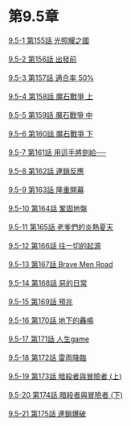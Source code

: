 # 第9.5章



[9.5-1 第155話 光照耀之國](./9.5-1.md)
<br /><br />
[9.5-2 第156話 出發前](./9.5-2.md)
<br /><br />
[9.5-3 第157話 適合率 50%](./9.5-3.md)
<br /><br />
[9.5-4 第158話 魔石戰爭 上](./9.5-4.md)
<br /><br />
[9.5-5 第159話 魔石戰爭 中](./9.5-5.md)
<br /><br />
[9.5-6 第160話 魔石戰爭 下](./9.5-6.md)
<br /><br />
[9.5-7 第161話 用這手將劍給──](./9.5-7.md)
<br /><br />
[9.5-8 第162話 連鎖反應](./9.5-8.md)
<br /><br />
[9.5-9 第163話 隆重開幕](./9.5-9.md)
<br /><br />
[9.5-10 第164話 鞏固地盤](./9.5-10.md)
<br /><br />
[9.5-11 第165話 老爹們的炎熱夏天](./9.5-11.md)
<br /><br />
[9.5-12 第166話 往一切的起源](./9.5-12.md)
<br /><br />
[9.5-13 第167話 Brave Men Road](./9.5-13.md)
<br /><br />
[9.5-14 第168話 惡的日常](./9.5-14.md)
<br /><br />
[9.5-15 第169話 預兆](./9.5-15.md)
<br /><br />
[9.5-16 第170話 地下的轟鳴](./9.5-16.md)
<br /><br />
[9.5-17 第171話 人生game](./9.5-17.md)
<br /><br />
[9.5-18 第172話 雷雨降臨](./9.5-18.md)
<br /><br />
[9.5-19 第173話 暗殺者與冒險者 (上)](./9.5-19.md)
<br /><br />
[9.5-20 第174話 暗殺者與冒險者 (下)](./9.5-20.md)
<br /><br />
[9.5-21 第175話 連鎖爆破](./9.5-21.md)
<br /><br />






